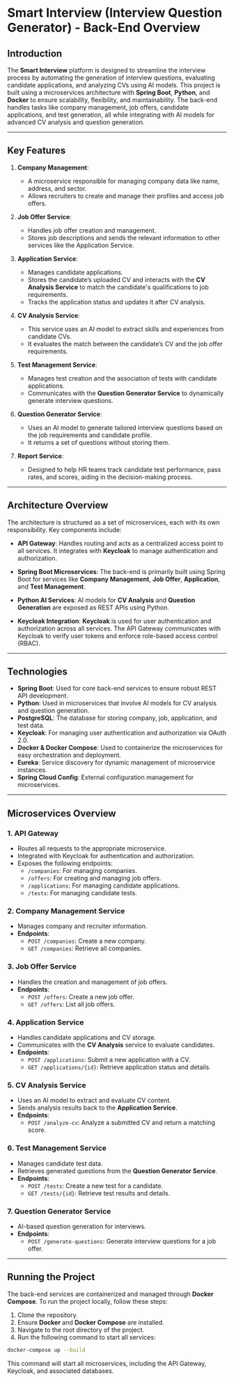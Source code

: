 # Smart Interview (Interview Question Generator) - Back-End Overview

## Introduction

The **Smart Interview** platform is designed to streamline the interview process by automating the generation of interview questions, evaluating candidate applications, and analyzing CVs using AI models. This project is built using a microservices architecture with **Spring Boot**, **Python**, and **Docker** to ensure scalability, flexibility, and maintainability. The back-end handles tasks like company management, job offers, candidate applications, and test generation, all while integrating with AI models for advanced CV analysis and question generation.

---

## Key Features

1. **Company Management**:
    - A microservice responsible for managing company data like name, address, and sector.
    - Allows recruiters to create and manage their profiles and access job offers.

2. **Job Offer Service**:
    - Handles job offer creation and management.
    - Stores job descriptions and sends the relevant information to other services like the Application Service.

3. **Application Service**:
    - Manages candidate applications.
    - Stores the candidate’s uploaded CV and interacts with the **CV Analysis Service** to match the candidate's qualifications to job requirements.
    - Tracks the application status and updates it after CV analysis.

4. **CV Analysis Service**:
    - This service uses an AI model to extract skills and experiences from candidate CVs.
    - It evaluates the match between the candidate’s CV and the job offer requirements.

5. **Test Management Service**:
    - Manages test creation and the association of tests with candidate applications.
    - Communicates with the **Question Generator Service** to dynamically generate interview questions.

6. **Question Generator Service**:
    - Uses an AI model to generate tailored interview questions based on the job requirements and candidate profile.
    - It returns a set of questions without storing them.

7. **Report Service**:
    - Designed to help HR teams track candidate test performance, pass rates, and scores, aiding in the decision-making process.

---

## Architecture Overview

The architecture is structured as a set of microservices, each with its own responsibility. Key components include:

- **API Gateway**: Handles routing and acts as a centralized access point to all services. It integrates with **Keycloak** to manage authentication and authorization.

- **Spring Boot Microservices**: The back-end is primarily built using Spring Boot for services like **Company Management**, **Job Offer**, **Application**, and **Test Management**.

- **Python AI Services**: AI models for **CV Analysis** and **Question Generation** are exposed as REST APIs using Python.

- **Keycloak Integration**: **Keycloak** is used for user authentication and authorization across all services. The API Gateway communicates with Keycloak to verify user tokens and enforce role-based access control (RBAC).

---

## Technologies

- **Spring Boot**: Used for core back-end services to ensure robust REST API development.
- **Python**: Used in microservices that involve AI models for CV analysis and question generation.
- **PostgreSQL**: The database for storing company, job, application, and test data.
- **Keycloak**: For managing user authentication and authorization via OAuth 2.0.
- **Docker & Docker Compose**: Used to containerize the microservices for easy orchestration and deployment.
- **Eureka**: Service discovery for dynamic management of microservice instances.
- **Spring Cloud Config**: External configuration management for microservices.

---

## Microservices Overview

### 1. API Gateway

- Routes all requests to the appropriate microservice.
- Integrated with Keycloak for authentication and authorization.
- Exposes the following endpoints:
    - `/companies`: For managing companies.
    - `/offers`: For creating and managing job offers.
    - `/applications`: For managing candidate applications.
    - `/tests`: For managing candidate tests.

### 2. Company Management Service

- Manages company and recruiter information.
- **Endpoints**:
    - `POST /companies`: Create a new company.
    - `GET /companies`: Retrieve all companies.

### 3. Job Offer Service

- Handles the creation and management of job offers.
- **Endpoints**:
    - `POST /offers`: Create a new job offer.
    - `GET /offers`: List all job offers.

### 4. Application Service

- Handles candidate applications and CV storage.
- Communicates with the **CV Analysis** service to evaluate candidates.
- **Endpoints**:
    - `POST /applications`: Submit a new application with a CV.
    - `GET /applications/{id}`: Retrieve application status and details.

### 5. CV Analysis Service

- Uses an AI model to extract and evaluate CV content.
- Sends analysis results back to the **Application Service**.
- **Endpoints**:
    - `POST /analyze-cv`: Analyze a submitted CV and return a matching score.

### 6. Test Management Service

- Manages candidate test data.
- Retrieves generated questions from the **Question Generator Service**.
- **Endpoints**:
    - `POST /tests`: Create a new test for a candidate.
    - `GET /tests/{id}`: Retrieve test results and details.

### 7. Question Generator Service

- AI-based question generation for interviews.
- **Endpoints**:
    - `POST /generate-questions`: Generate interview questions for a job offer.

---

## Running the Project

The back-end services are containerized and managed through **Docker Compose**. To run the project locally, follow these steps:

1. Clone the repository.
2. Ensure **Docker** and **Docker Compose** are installed.
3. Navigate to the root directory of the project.
4. Run the following command to start all services:

```bash
docker-compose up --build
```

This command will start all microservices, including the API Gateway, Keycloak, and associated databases.